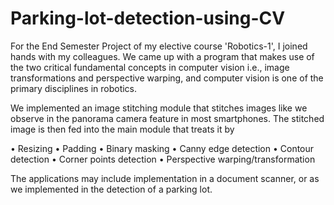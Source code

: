 # Parking-lot-detection-using-CV

For the End Semester Project of my elective course 'Robotics-1', I joined hands with my colleagues. We came up with a program that makes use of the two critical fundamental concepts in computer vision i.e., image transformations and perspective warping, and computer vision is one of the primary disciplines in robotics. 

We implemented an image stitching module that stitches images like we observe in the panorama camera feature in most smartphones. The stitched image is then fed into the main module that treats it by 

• Resizing
• Padding
• Binary masking
• Canny edge detection
• Contour detection
• Corner points detection 
• Perspective warping/transformation

The applications may include implementation in a document scanner, or as we implemented in the detection of a parking lot.
